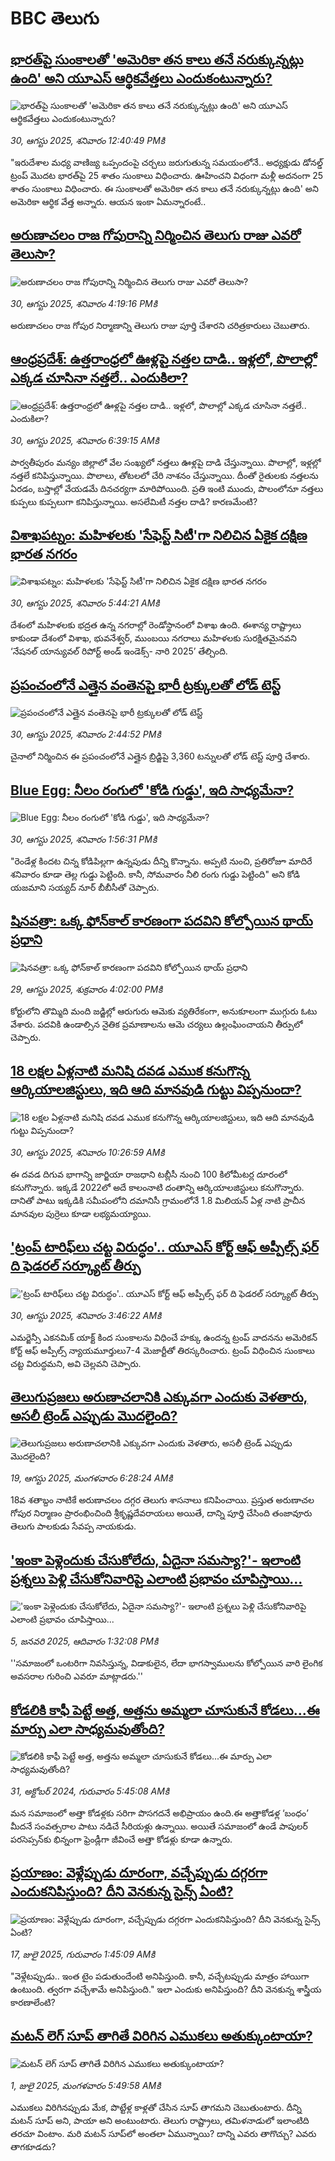 # BBC తెలుగు## [భారత్‌పై సుంకాలతో 'అమెరికా తన కాలు తనే నరుక్కున్నట్లు ఉంది' అని యూఎస్ ఆర్థికవేత్తలు ఎందుకంటున్నారు? ](https://www.bbc.com/telugu/articles/cvgn0zv9np1o?at_medium=RSS&at_campaign=rss?at_campaign=githubrss)![భారత్‌పై సుంకాలతో 'అమెరికా తన కాలు తనే నరుక్కున్నట్లు ఉంది' అని యూఎస్ ఆర్థికవేత్తలు ఎందుకంటున్నారు? ](https://ichef.bbci.co.uk/ace/ws/240/cpsprodpb/36d8/live/4845c710-8591-11f0-84c8-99de564f0440.jpg)_30, ఆగస్టు 2025, శనివారం 12:40:49 PMకి_"ఇరుదేశాల మధ్య వాణిజ్య ఒప్పందంపై చర్చలు జరుగుతున్న సమయంలోనే.. అధ్యక్షుడు డోనల్డ్ ట్రంప్ మొదట భారత్‌పై 25 శాతం సుంకాలు విధించారు. ఊహించని విధంగా మళ్లీ అదనంగా 25 శాతం సుంకాలు విధించారు. ఈ సుంకాలతో అమెరికా తన కాలు తనే నరుక్కున్నట్లు ఉంది' అని అమెరికా ఆర్థిక వేత్త అన్నారు. ఆయన ఇంకా ఏమన్నారంటే..## [అరుణాచలం రాజ గోపురాన్ని నిర్మించిన తెలుగు రాజు ఎవరో తెలుసా?](https://www.bbc.com/telugu/articles/cp94g31gr50o?at_medium=RSS&at_campaign=rss?at_campaign=githubrss)![అరుణాచలం రాజ గోపురాన్ని నిర్మించిన తెలుగు రాజు ఎవరో తెలుసా?](https://ichef.bbci.co.uk/ace/ws/240/cpsprodpb/f6fa/live/825f87d0-85bc-11f0-b391-6936825093bd.jpg)_30, ఆగస్టు 2025, శనివారం 4:19:16 PMకి_అరుణాచలం రాజ గోపుర నిర్మాణాన్ని తెలుగు రాజు పూర్తి చేశారని చరిత్రకారులు చెబుతారు.## [ఆంధ్రప్రదేశ్: ఉత్తరాంధ్రలో ఊళ్లపై నత్తల దాడి.. ఇళ్లలో, పొలాల్లో ఎక్కడ చూసినా నత్తలే.. ఎందుకిలా?](https://www.bbc.com/telugu/articles/cpwygkl22jzo?at_medium=RSS&at_campaign=rss?at_campaign=githubrss)![ఆంధ్రప్రదేశ్: ఉత్తరాంధ్రలో ఊళ్లపై నత్తల దాడి.. ఇళ్లలో, పొలాల్లో ఎక్కడ చూసినా నత్తలే.. ఎందుకిలా?](https://ichef.bbci.co.uk/ace/ws/240/cpsprodpb/6b21/live/508cd290-8566-11f0-baf4-1d16530c231d.jpg)_30, ఆగస్టు 2025, శనివారం 6:39:15 AMకి_పార్వతీపురం మన్యం జిల్లాలో వేల సంఖ్యలో నత్తలు ఊళ్లపై దాడి చేస్తున్నాయి. పొలాల్లో, ఇళ్లల్లో నత్తలే కనిపిస్తున్నాయి. పొలాలు, తోటలలో చేరి నాశనం చేస్తున్నాయి.
దీంతో రైతులకు నత్తలను ఏరడం, బస్తాల్లో వేయడమే దినచర్యగా మారిపోయింది. ప్రతి ఇంటి ముందు, పొలంలోనూ నత్తలు కుప్పలు కుప్పలుగా కనిపిస్తున్నాయి. అసలేమిటీ నత్తల దాడి? కారణమేంటి?## [విశాఖపట్నం: మహిళలకు 'సేఫెస్ట్ సిటీ'గా నిలిచిన ఏకైక దక్షిణ భారత నగరం](https://www.bbc.com/telugu/articles/c78zpepzy5no?at_medium=RSS&at_campaign=rss?at_campaign=githubrss)![విశాఖపట్నం: మహిళలకు 'సేఫెస్ట్ సిటీ'గా నిలిచిన ఏకైక దక్షిణ భారత నగరం](https://ichef.bbci.co.uk/ace/ws/240/cpsprodpb/bcdd/live/517cada0-8562-11f0-9076-2f22d9d7ad69.jpg)_30, ఆగస్టు 2025, శనివారం 5:44:21 AMకి_దేశంలో మహిళలకు భద్రత ఉన్న నగరాల్లో రెండోస్థానంలో విశాఖ ఉంది. ఈశాన్య రాష్ట్రాలు కాకుండా దేశంలో విశాఖ, భువనేశ్వర్, ముంబయి నగరాలు మహిళలకు సురక్షితమైనవని ‘నేషనల్ యాన్యువల్ రిపోర్ట్ అండ్ ఇండెక్స్- నారి 2025’ తేల్చింది.## [ప్రపంచంలోనే ఎత్తైన వంతెనపై భారీ ట్రక్కులతో లోడ్ టెస్ట్](https://www.bbc.com/telugu/articles/c07p3rp8y2go?at_medium=RSS&at_campaign=rss?at_campaign=githubrss)![ప్రపంచంలోనే ఎత్తైన వంతెనపై భారీ ట్రక్కులతో లోడ్ టెస్ట్](https://ichef.bbci.co.uk/ace/ws/240/cpsprodpb/90a4/live/944c1330-85af-11f0-84c8-99de564f0440.jpg)_30, ఆగస్టు 2025, శనివారం 2:44:52 PMకి_చైనాలో నిర్మించిన ఈ ప్రపంచంలోనే ఎత్తైన బ్రిడ్జిపై 3,360 టన్నులతో లోడ్ టెస్ట్ పూర్తి చేశారు.## [Blue Egg: నీలం రంగులో 'కోడి గుడ్డు', ఇది సాధ్యమేనా?](https://www.bbc.com/telugu/articles/cpdjg39qjweo?at_medium=RSS&at_campaign=rss?at_campaign=githubrss)![Blue Egg: నీలం రంగులో 'కోడి గుడ్డు', ఇది సాధ్యమేనా?](https://ichef.bbci.co.uk/ace/ws/240/cpsprodpb/e9ec/live/fb16b8f0-859f-11f0-9cf6-cbf3e73ce2b9.jpg)_30, ఆగస్టు 2025, శనివారం 1:56:31 PMకి_"రెండేళ్ల కిందట చిన్న కోడిపిల్లగా ఉన్నపుడు దీన్ని కొన్నాను. అప్పటి నుంచి, ప్రతిరోజూ మాదిరే శనివారం కూడా తెల్ల గుడ్డు పెట్టింది. కానీ, సోమవారం నీలి రంగు గుడ్డు పెట్టింది" అని కోడి యజమాని సయ్యద్ నూర్ బీబీసీతో చెప్పారు.## [షినవత్రా: ఒక్క ఫోన్‌కాల్‌ కారణంగా పదవిని కోల్పోయిన థాయ్ ప్రధాని ](https://www.bbc.com/telugu/articles/c939znxy4wqo?at_medium=RSS&at_campaign=rss?at_campaign=githubrss)![షినవత్రా: ఒక్క ఫోన్‌కాల్‌ కారణంగా పదవిని కోల్పోయిన థాయ్ ప్రధాని ](https://ichef.bbci.co.uk/ace/ws/240/cpsprodpb/b980/live/d7d2c510-84ef-11f0-b391-6936825093bd.jpg)_29, ఆగస్టు 2025, శుక్రవారం 4:02:00 PMకి_కోర్టులోని తొమ్మిది మంది జడ్జిల్లో ఆరుగురు ఆమెకు వ్యతిరేకంగా, అనుకూలంగా ముగ్గురు ఓటు వేశారు. పదవికి ఉండాల్సిన నైతిక ప్రమాణాలను ఆమె చర్యలు ఉల్లంఘించాయని తీర్పులో చెప్పారు.## [18 లక్షల ఏళ్లనాటి మనిషి దవడ ఎముక కనుగొన్న ఆర్కియాలజిస్టులు, ఇది ఆది మానవుడి గుట్టు విప్పనుందా?](https://www.bbc.com/telugu/articles/ce93l8gg2m1o?at_medium=RSS&at_campaign=rss?at_campaign=githubrss)![18 లక్షల ఏళ్లనాటి మనిషి దవడ ఎముక కనుగొన్న ఆర్కియాలజిస్టులు, ఇది ఆది మానవుడి గుట్టు విప్పనుందా?](https://ichef.bbci.co.uk/ace/ws/240/cpsprodpb/b7f4/live/eb5d08a0-84e7-11f0-92db-597787d5df0a.jpg)_30, ఆగస్టు 2025, శనివారం 10:26:59 AMకి_ఈ దవడ దిగువ భాగాన్ని జార్జియా రాజధాని టబ్లీసీ నుంచి 100 కిలోమీటర్ల దూరంలో కనుగొన్నారు. ఇక్కడే 2022లో అదే కాలంనాటి దంతాన్ని ఆర్కియాలజిస్టులు కనుగొన్నారు. దానితో పాటు ఇక్కడికి సమీపంలోని దమానిసీ గ్రామంలోనే 1.8 మిలియన్ ఏళ్ల నాటి ప్రాచీన మానవుల పుర్రెలు కూడా లభ్యమయ్యాయి.## ['ట్రంప్ టారిఫ్‌లు చట్ట విరుద్ధం'.. యూఎస్ కోర్ట్ ఆఫ్ అప్పీల్స్ ఫర్ ది ఫెడరల్ సర్క్యూట్ తీర్పు](https://www.bbc.com/telugu/articles/czxyjkx1qjeo?at_medium=RSS&at_campaign=rss?at_campaign=githubrss)!['ట్రంప్ టారిఫ్‌లు చట్ట విరుద్ధం'.. యూఎస్ కోర్ట్ ఆఫ్ అప్పీల్స్ ఫర్ ది ఫెడరల్ సర్క్యూట్ తీర్పు](https://ichef.bbci.co.uk/ace/ws/240/cpsprodpb/d011/live/fbf46800-854d-11f0-84c8-99de564f0440.jpg)_30, ఆగస్టు 2025, శనివారం 3:46:22 AMకి_ఎమర్జెన్సీ ఎకనమిక్ యాక్ట్‌ కింద సుంకాలను విధించే హక్కు ఉందన్న  ట్రంప్ వాదనను అమెరికన్ కోర్ట్ ఆఫ్ అప్పీల్స్ ‌న్యాయమూర్తులు7-4 మెజార్టీతో తిరస్కరించారు. ట్రంప్ విధించిన సుంకాలు చట్ట విరుద్ధమని, అవి చెల్లవని చెప్పారు.## [తెలుగుప్రజలు అరుణాచలానికి ఎక్కువగా ఎందుకు వెళతారు, అసలీ ట్రెండ్ ఎప్పుడు మొదలైంది? ](https://www.bbc.com/telugu/articles/c8jp32zrzxpo?at_medium=RSS&at_campaign=rss?at_campaign=githubrss)![తెలుగుప్రజలు అరుణాచలానికి ఎక్కువగా ఎందుకు వెళతారు, అసలీ ట్రెండ్ ఎప్పుడు మొదలైంది? ](https://ichef.bbci.co.uk/ace/ws/240/cpsprodpb/cf2d/live/01932bf0-7d85-11f0-98a0-956f61945264.jpg)_19, ఆగస్టు 2025, మంగళవారం 6:28:24 AMకి_18వ శతాబ్దం నాటికే అరుణాచలం దగ్గర తెలుగు శాసనాలు కనిపించాయి. ప్రస్తుత అరుణాచల గోపుర నిర్మాణం ప్రారంభించింది శ్రీకృష్ణదేవరాయలు అయితే, దాన్ని పూర్తి చేసింది తంజావూరు తెలుగు పాలకుడు సేవప్ప నాయకుడు.## ['ఇంకా పెళ్లెందుకు చేసుకోలేదు, ఏదైనా సమస్యా?'- ఇలాంటి ప్రశ్నలు పెళ్లి చేసుకోనివారిపై ఎలాంటి ప్రభావం చూపిస్తాయి... ](https://www.bbc.com/telugu/articles/cgq1w3lz7yyo?at_medium=RSS&at_campaign=rss?at_campaign=githubrss)!['ఇంకా పెళ్లెందుకు చేసుకోలేదు, ఏదైనా సమస్యా?'- ఇలాంటి ప్రశ్నలు పెళ్లి చేసుకోనివారిపై ఎలాంటి ప్రభావం చూపిస్తాయి... ](https://ichef.bbci.co.uk/ace/ws/240/cpsprodpb/f6de/live/72c94a60-cb3e-11ef-87df-d575b9a434a4.jpg)_5, జనవరి 2025, ఆదివారం 1:32:08 PMకి_''సమాజంలో ఒంటరిగా నివసిస్తున్న, విడాకులైన, లేదా భాగస్వాములను కోల్పోయిన వారి లైంగిక అవసరాల గురించి ఎవరూ మాట్లాడరు.''## [కోడలికి కాఫీ పెట్టే అత్త, అత్తను అమ్మలా చూసుకునే కోడలు...ఈ మార్పు ఎలా సాధ్యమవుతోంది?](https://www.bbc.com/telugu/articles/c1l41zl8el2o?at_medium=RSS&at_campaign=rss?at_campaign=githubrss)![కోడలికి కాఫీ పెట్టే అత్త, అత్తను అమ్మలా చూసుకునే కోడలు...ఈ మార్పు ఎలా సాధ్యమవుతోంది?](https://ichef.bbci.co.uk/ace/ws/240/cpsprodpb/2b61/live/9176a6d0-8b0e-11ef-a81b-b1eda9741da3.jpg)_31, అక్టోబర్ 2024, గురువారం 5:45:08 AMకి_మన సమాజంలో అత్తా కోడళ్లకు సరిగా పొసగదనే అభిప్రాయం ఉంది.ఈ అత్తాకోడళ్ల ‘బంధం’ మీదనే సంవత్సరాల పాటు నడిచే సీరియళ్లు ఉన్నాయి. అయితే సమాజంలో ఉండే పాపులర్ పరసెప్సన్‌కు భిన్నంగా ఫ్రెండ్లీగా జీవించే అత్తా కోడళ్లు కూడా ఉన్నారు.## [ప్రయాణం: వెళ్లేప్పుడు దూరంగా, వచ్చేప్పుడు దగ్గరగా ఎందుకనిపిస్తుంది? దీని వెనకున్న సైన్స్ ఏంటి?](https://www.bbc.com/telugu/articles/c0l4y727n1jo?at_medium=RSS&at_campaign=rss?at_campaign=githubrss)![ప్రయాణం: వెళ్లేప్పుడు దూరంగా, వచ్చేప్పుడు దగ్గరగా ఎందుకనిపిస్తుంది? దీని వెనకున్న సైన్స్ ఏంటి?](https://ichef.bbci.co.uk/ace/ws/240/cpsprodpb/054c/live/6957c010-62b0-11f0-8e78-11023c48a856.png)_17, జులై 2025, గురువారం 1:45:09 AMకి_"వెళ్లేటప్పుడు.. ఇంత టైం పడుతుందేంటి అనిపిస్తుంది. కానీ, వచ్చేటప్పుడు మాత్రం హాయిగా ఉంటుంది. త్వరగా వచ్చేశామే అనిపిస్తుంది." ఇలా ఎందుకు అనిపిస్తుంది? దీని వెనకున్న శాస్త్రీయ కారణాలేంటి?## [మటన్ లెగ్ సూప్ తాగితే విరిగిన ఎముకలు అతుక్కుంటాయా?](https://www.bbc.com/telugu/articles/c0l4g92j8kzo?at_medium=RSS&at_campaign=rss?at_campaign=githubrss)![మటన్ లెగ్ సూప్ తాగితే విరిగిన ఎముకలు అతుక్కుంటాయా?](https://ichef.bbci.co.uk/ace/ws/240/cpsprodpb/b31e/live/cce532c0-6d41-11f0-9462-bb509dc78127.jpg)_1, జులై 2025, మంగళవారం 5:49:58 AMకి_ఎముకలు విరిగినప్పుడు మేక, పొట్టేళ్ల కాళ్లతో చేసిన సూప్ తాగమని చెబుతుంటారు. దీన్ని మటన్ సూప్ అని, పాయా అని అంటుంటారు. తెలుగు రాష్ట్రాలు, తమిళనాడులో ఇలాంటిది తరచూ వింటాం. మరి మటన్ సూప్‌లో అంతలా ఏమున్నాయి? దాన్ని ఎవరు తాగొచ్చు? ఎవరు తాగకూడదు?